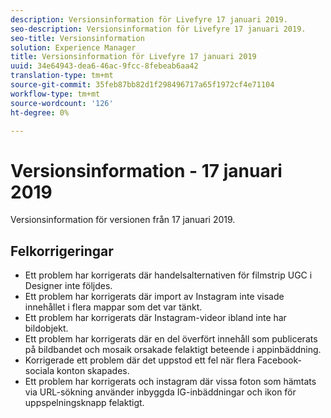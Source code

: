 ```yaml
---
description: Versionsinformation för Livefyre 17 januari 2019.
seo-description: Versionsinformation för Livefyre 17 januari 2019.
seo-title: Versionsinformation
solution: Experience Manager
title: Versionsinformation för Livefyre 17 januari 2019
uuid: 34e64943-dea6-46ac-9fcc-8febeab6aa42
translation-type: tm+mt
source-git-commit: 35feb87bb82d1f298496717a65f1972cf4e71104
workflow-type: tm+mt
source-wordcount: '126'
ht-degree: 0%

---
```



# Versionsinformation - 17 januari 2019

Versionsinformation för versionen från 17 januari 2019.

## Felkorrigeringar

* Ett problem har korrigerats där handelsalternativen för filmstrip UGC i Designer inte följdes.
* Ett problem har korrigerats där import av Instagram inte visade innehållet i flera mappar som det var tänkt.
* Ett problem har korrigerats där Instagram-videor ibland inte har bildobjekt.
* Ett problem har korrigerats där en del överfört innehåll som publicerats på bildbandet och mosaik orsakade felaktigt beteende i appinbäddning.
* Korrigerade ett problem där det uppstod ett fel när flera Facebook-sociala konton skapades.
* Ett problem har korrigerats och instagram där vissa foton som hämtats via URL-sökning använder inbyggda IG-inbäddningar och ikon för uppspelningsknapp felaktigt.
